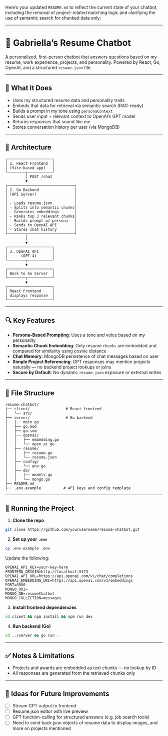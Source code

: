 Here’s your updated `README.md` to reflect the current state of your chatbot, including the removal of project-related matching logic and clarifying the use of semantic search for chunked data only:

---

# 🤖 Gabriella’s Resume Chatbot

A personalized, first-person chatbot that answers questions based on my resume, work experience, projects, and personality. Powered by React, Go, OpenAI, and a structured `resume.json` file.

---

## 🧠 What It Does

- Uses my structured resume data and personality traits
- Embeds that data for retrieval via semantic search (RAG-ready)
- Builds a prompt in my tone using `personaContext`
- Sends user input + relevant context to OpenAI’s GPT model
- Returns responses that sound like me
- Stores conversation history per user (via MongoDB)

---

## 🧱 Architecture

```
┌────────────────────┐
│ 1. React Frontend  │
│ (Vite-based app)   │
└────────┬───────────┘
         │ POST /chat
         ▼
┌──────────────────────────────┐
│ 2. Go Backend                │
│ (API Server)                 │
│                              │
│ - Loads resume.json          │
│ - Splits into semantic chunks│
│ - Generates embeddings       │
│ - Ranks top 3 relevant chunks│
│ - Builds prompt w/ persona   │
│ - Sends to OpenAI API        │
│ - Stores chat history        │
└────────┬─────────────────────┘
         │
         ▼
┌────────────────────┐
│ 3. OpenAI API      │
│      (GPT-4)       │
└────────┬───────────┘
         ▼
┌────────────────────┐
│ Back to Go Server  │
└────────┬───────────┘
         ▼
┌────────────────────┐
│ React Frontend     │
│ displays response  │
└────────────────────┘
```

---

## 🔍 Key Features

- **Persona-Based Prompting**: Uses a tone and voice based on my personality
- **Semantic Chunk Embedding**: Only resume `chunks` are embedded and compared for similarity using cosine distance
- **Chat Memory**: MongoDB persistence of chat messages based on user
- **Simple Project Referencing**: GPT responses may mention projects naturally — no backend project lookups or joins
- **Secure by Default**: No dynamic `resume.json` exposure or external writes

---

## 📁 File Structure

```
resume-chatbot/
├── client/                # React frontend
│   └── src/
├── server/                # Go backend
│   ├── main.go
│   ├── go.mod
│   ├── go.sum
│   ├── openai/
│   │   ├── embedding.go
│   │   └── open_ai.go
│   ├── resume/
│   │   ├── resume.go
│   │   └── resume.json
│   ├── config/
│   │   └── env.go
│   ├── db/
│   │   ├── models.go
│   │   └── mongo.go
├── README.md
├── .env.example          # API keys and config template

```

---

## 🚀 Running the Project

1. **Clone the repo**

```bash
git clone https://github.com/yourusername/resume-chatbot.git
```

2. **Set up your `.env`**

```bash
cp .env.example .env
```

Update the following:

```env
OPENAI_API_KEY=your-key-here
FRONTEND_ORIGIN=http://localhost:5173
OPENAI_API_URL=https://api.openai.com/v1/chat/completions
OPENAI_EMBEDDING_URL=https://api.openai.com/v1/embeddings
PORT=8080
MONGO_URI=
MONGO_DB=resumeChatbot
MONGO_COLLECTION=messages
```

3. **Install frontend dependencies**

```bash
cd client && npm install && npm run dev
```

4. **Run backend (Go)**

```bash
cd ../server && go run .
```

---

## ✅ Notes & Limitations

- Projects and awards are embedded as text chunks — no lookup by ID
- All responses are generated from the retrieved chunks only

---

## 🧪 Ideas for Future Improvements

- [ ] Stream GPT output to frontend
- [ ] Resume.json editor with live preview
- [ ] GPT function-calling for structured answers (e.g. job search tools)
- [ ] Need to send back json objects of resume data to display images, and more on projects mentioned

